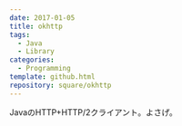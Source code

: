 ```yaml
---
date: 2017-01-05
title: okhttp
tags:
  - Java
  - Library
categories:
  - Programming
template: github.html
repository: square/okhttp
---
```

JavaのHTTP+HTTP/2クライアント。よさげ。

